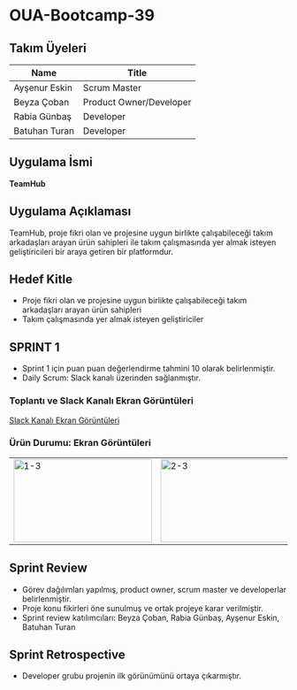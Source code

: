 # OUA-Bootcamp-39

## Takım Üyeleri

| Name           | Title                  |
| -------------- | ---------------------- |
| Ayşenur Eskin  | Scrum Master           |
| Beyza Çoban    | Product Owner/Developer|
| Rabia Günbaş   | Developer              |
| Batuhan Turan  | Developer              |

## Uygulama İsmi
**TeamHub**

## Uygulama Açıklaması
TeamHub, proje fikri olan ve projesine uygun birlikte çalışabileceği takım arkadaşları arayan ürün sahipleri ile takım çalışmasında yer almak isteyen geliştiricileri bir araya getiren bir platformdur.

## Hedef Kitle
- Proje fikri olan ve projesine uygun birlikte çalışabileceği takım arkadaşları arayan ürün sahipleri
- Takım çalışmasında yer almak isteyen geliştiriciler

## SPRINT 1

- Sprint 1 için puan puan değerlendirme tahmini 10 olarak belirlenmiştir.
- Daily Scrum: Slack kanalı üzerinden sağlanmıştır.

### Toplantı ve Slack Kanalı Ekran Görüntüleri
[Slack Kanalı Ekran Görüntüleri](https://drive.google.com/drive/folders/1x0s_GVilwxavy_-ksozzCdsEhO9km6QN?usp=sharing)

### Ürün Durumu: Ekran Görüntüleri

<table>
  <tr>
    <td><img src="https://github.com/beyzacoban/OUA-Bootcamp-39/assets/158472675/5763a38a-8761-4f30-b686-59e15bad2eee" alt="1-3" width="250" height="150" /></td>
    <td><img src="https://github.com/beyzacoban/OUA-Bootcamp-39/assets/158472675/ceb54f3a-4633-4bbb-995e-1717e8d2c097" alt="2-3" width="250" height="150" /></td>
    <td><img src="https://github.com/beyzacoban/OUA-Bootcamp-39/assets/158472675/4570248c-5108-486b-b85b-dcbc494e0eb6" alt="3-3" width="250" height="150" /></td>
  </tr>
</table>

## Sprint Review
- Görev dağılımları yapılmış, product owner, scrum master ve developerlar belirlenmiştir.
- Proje konu fikirleri öne sunulmuş ve ortak projeye karar verilmiştir.
- Sprint review katılımcıları: Beyza Çoban, Rabia Günbaş, Ayşenur Eskin, Batuhan Turan

## Sprint Retrospective
- Developer grubu projenin ilk görünümünü ortaya çıkarmıştır.
